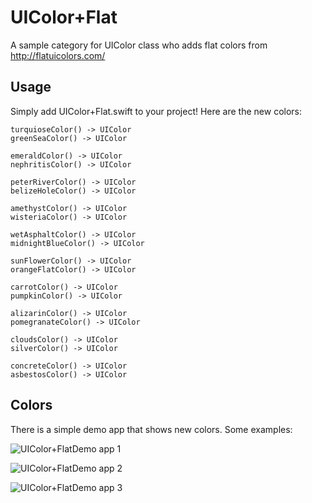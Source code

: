 # UIColor+Flat

A sample category for UIColor class who adds flat colors from http://flatuicolors.com/

## Usage

Simply add UIColor+Flat.swift to your project!
Here are the new colors:

	turquioseColor() -> UIColor
	greenSeaColor() -> UIColor

	emeraldColor() -> UIColor
	nephritisColor() -> UIColor

	peterRiverColor() -> UIColor
	belizeHoleColor() -> UIColor

	amethystColor() -> UIColor
	wisteriaColor() -> UIColor

	wetAsphaltColor() -> UIColor
	midnightBlueColor() -> UIColor

	sunFlowerColor() -> UIColor
	orangeFlatColor() -> UIColor

	carrotColor() -> UIColor
	pumpkinColor() -> UIColor

	alizarinColor() -> UIColor
	pomegranateColor() -> UIColor

	cloudsColor() -> UIColor
	silverColor() -> UIColor

	concreteColor() -> UIColor
	asbestosColor() -> UIColor

## Colors

There is a simple demo app that shows new colors. Some examples:

![UIColor+FlatDemo app 1](http://www.bubidevs.net/uploads/github/images/uicolor-flat/screen001.png "Screen 1")

![UIColor+FlatDemo app 2](http://www.bubidevs.net/uploads/github/images/uicolor-flat/screen002.png "Screen 2")

![UIColor+FlatDemo app 3](http://www.bubidevs.net/uploads/github/images/uicolor-flat/screen003.png "Screen 3")